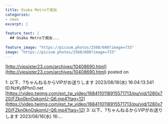 ```yaml
---
title: Osaka Metroで痴女
categories:
- news
excerpt: |
  
feature_text: |
  ## Osaka Metroで痴女...
  
feature_image: "https://picsum.photos/2560/600?image=733"
image: "https://picsum.photos/2560/600?image=733"
---
```


[http://vipsister23.com/archives/10408690.html](http://vipsister23.com/archives/10408690.html)
posted on 

<!--more-->

1: 以下、?ちゃんねるからVIPがお送りします 2023/08/16(水) 16:04:13.541 ID:NzKy8Phn0.net [https://video.twimg.com/ext_tw_video/1684110118915571713/pu/vid/1280x720/FZkn0knOskomU-Q6.mp4?tag=12](https://video.twimg.com/ext_tw_video/1684110118915571713/pu/vid/1280x720/FZkn0knOskomU-Q6.mp4?tag=12) 3: 以下、?ちゃんねるからVIPがお送りします 2023/08/16(水) 16:...

